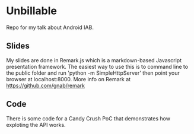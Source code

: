 # Unbillable

Repo for my talk about Android IAB.

## Slides

My slides are done in Remark.js which is a markdown-based Javascript presentation framework. The easiest way to use this is to command line to the public folder and run 'python -m SimpleHttpServer' then point your browser at localhost:8000. More info on Remark at https://github.com/gnab/remark

## Code

There is some code for a Candy Crush PoC that demonstrates how exploting the API works.
